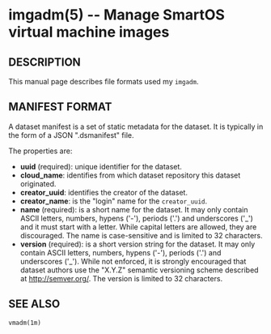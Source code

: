 # imgadm(5) -- Manage SmartOS virtual machine images

## DESCRIPTION

This manual page describes file formats used my `imgadm`.

## MANIFEST FORMAT
A dataset manifest is a set of static metadata for the dataset. It is typically
in the form of a JSON ".dsmanifest" file.

The properties are:

* **uuid** (required): unique identifier for the dataset.
* **cloud_name**: identifies from which dataset repository this dataset
  originated.
* **creator_uuid**: identifies the creator of the dataset.
* **creator_name**: is the "login" name for the `creator_uuid`.
* **name** (required): is a short name for the dataset. It may only contain
  ASCII letters, numbers, hypens ('-'), periods ('.') and underscores ('_')
  and it must start with a letter. While capital letters are allowed, they are
  discouraged. The name is case-sensitive and is limited to 32 characters.
* **version** (required): is a short version string for the dataset. It may
  only contain ASCII letters, numbers, hypens ('-'), periods ('.') and
  underscores ('_'). While not enforced, it is strongly encouraged that dataset
  authors use the "X.Y.Z" semantic versioning scheme described at
  http://semver.org/. The version is limited to 32 characters.

## SEE ALSO

    vmadm(1m)
